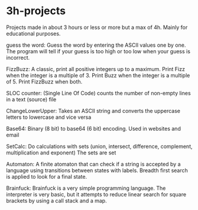 # 3h-projects
Projects made in about 3 hours or less or more but a max of 4h. Mainly for educational purposes.

guess the word:
Guess the word by entering the ASCII values one by one. The program will tell if your guess is too high or too low when your guess is incorrect.

FizzBuzz:
A classic, print all positive integers up to a maximum. Print Fizz when the integer is a multiple of 3. Print Buzz when the integer is a multiple of 5. Print FizzBuzz when both.

SLOC counter:
(Single Line Of Code) counts the number of non-empty lines in a text (source) file

ChangeLowerUpper:
Takes an ASCII string and converts the uppercase letters to lowercase and vice versa

Base64:
Binary (8 bit) to base64 (6 bit) encoding. Used in websites and email 

SetCalc:
Do calculations with sets (union, intersect, difference, complement, multiplication and exponent) The sets are set<string>

Automaton:
A finite atomaton that can check if a string is accepted by a language using transitions between states with labels. Breadth first search is applied to look for a final state.

Brainfuck:
Brainfuck is a very simple programming language. The interpreter is very basic, but it attempts to reduce linear search for square brackets by using a call stack and a map.
